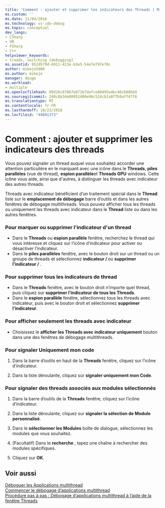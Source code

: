 ```yaml
---
title: 'Comment : ajouter et supprimer les indicateurs des Threads | Microsoft Docs'
ms.custom: ''
ms.date: 11/04/2016
ms.technology: vs-ide-debug
ms.topic: conceptual
dev_langs:
- CSharp
- VB
- FSharp
- C++
helpviewer_keywords:
- treads, switching [debugging]
ms.assetid: 952d579d-6911-413e-b3e5-54e7e797e70c
author: mikejo5000
ms.author: mikejo
manager: douge
ms.workload:
- multiple
ms.openlocfilehash: 09d26c87867e071b7dafce80d95e4bc46cb88bb8
ms.sourcegitcommit: 240c8b34e80952d00e90c52dcb1a077b9aff47f6
ms.translationtype: MT
ms.contentlocale: fr-FR
ms.lasthandoff: 10/23/2018
ms.locfileid: "49891373"
---
```

# <a name="how-to-flag-and-unflag-threads"></a>Comment : ajouter et supprimer les indicateurs des threads
Vous pouvez signaler un thread auquel vous souhaitez accorder une attention particulière en le marquant avec une icône dans le **Threads**, **piles parallèles** (vue de thread), **espion parallèle**et  **Threads GPU** windows. Cette icône vous aide, ainsi que d'autres, à distinguer les threads avec indicateur des autres threads.  
  
Threads avec indicateur bénéficient d’un traitement spécial dans le **Thread** liste sur le **emplacement de débogage** barre d’outils et dans les autres fenêtres de débogage multithreads. Vous pouvez afficher tous les threads ou uniquement les threads avec indicateur dans le **Thread** liste ou dans les autres fenêtres.
  
### <a name="to-flag-or-unflag-a-thread"></a>Pour marquer ou supprimer l'indicateur d'un thread 
  
- Dans le **Threads** ou **espion parallèle** fenêtre, recherchez le thread qui vous intéresse et cliquez sur l’icône d’indicateur pour activer ou désactiver l’indicateur. 
- Dans le **piles parallèles** fenêtre, avec le bouton droit sur un thread ou un groupe de threads et sélectionnez **indicateur / <thread>**  ou **supprimer l’indicateur / <thread>** .
  
### <a name="to-unflag-all-threads"></a>Pour supprimer tous les indicateurs de thread  
  
-   Dans le **Threads** fenêtre, avec le bouton droit n’importe quel thread, puis cliquez sur **supprimer l’indicateur de tous les Threads**.
-   Dans le **espion parallèle** fenêtre, sélectionnez tous les threads avec indicateur, puis avec le bouton droit et sélectionnez **supprimer l’indicateur**.  
  
### <a name="to-display-only-flagged-threads"></a>Pour afficher seulement les threads avec indicateur  
  
-   Choisissez le **afficher les Threads avec indicateur uniquement** bouton dans une des fenêtres de débogage multithreads.  
  
### <a name="to-flag-just-my-code"></a>Pour signaler Uniquement mon code  
  
1.  Dans la barre d’outils en haut de la **Threads** fenêtre, cliquez sur l’icône d’indicateur.  
  
2.  Dans la liste déroulante, cliquez sur **signaler uniquement mon Code**.  
  
### <a name="to-flag-threads-that-are-associated-with-selected-modules"></a>Pour signaler des threads associés aux modules sélectionnés  
  
1.  Dans la barre d’outils de la **Threads** fenêtre, cliquez sur l’icône d’indicateur.  
  
2.  Dans la liste déroulante, cliquez sur **signaler la sélection de Module personnalisé**.  
  
3.  Dans le **sélectionner les Modules** boîte de dialogue, sélectionnez les modules que vous souhaitez.  
  
4.  (Facultatif) Dans le **recherche** , tapez une chaîne à rechercher des modules spécifiques.  
  
5.  Cliquez sur **OK**.  
  
## <a name="see-also"></a>Voir aussi  
 [Déboguer les Applications multithread](../debugger/debug-multithreaded-applications-in-visual-studio.md)   
 [Commencer le débogage d’applications multithread](../debugger/get-started-debugging-multithreaded-apps.md)  
 [Procédure pas à pas : Débogage d’applications multithread à l’aide de la fenêtre Threads](../debugger/how-to-use-the-threads-window.md)